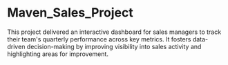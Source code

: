 # Maven_Sales_Project
This project delivered an interactive dashboard for sales managers to track their team's quarterly performance across key metrics. It fosters data-driven decision-making by improving visibility into sales activity and highlighting areas for improvement.
